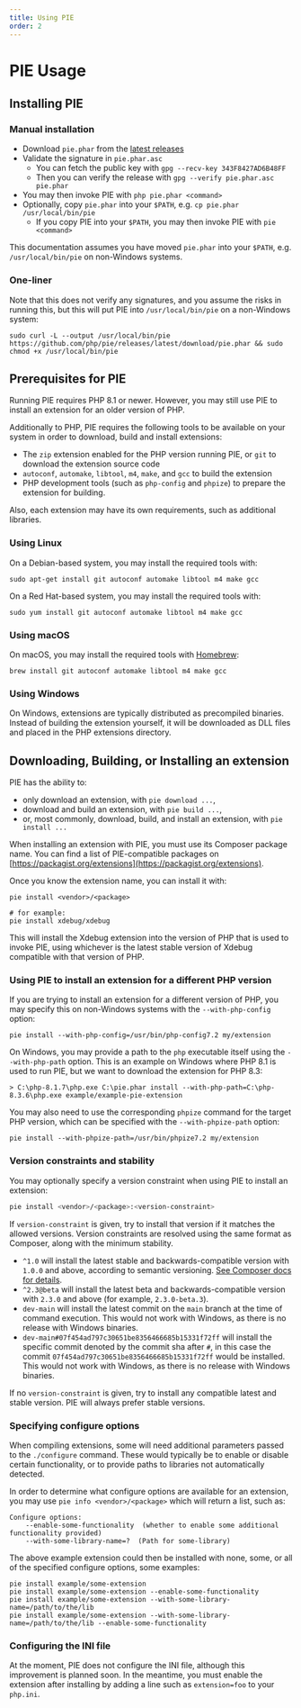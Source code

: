 ```yaml
---
title: Using PIE
order: 2
---
```

# PIE Usage

## Installing PIE

### Manual installation

- Download `pie.phar` from the [latest releases](https://github.com/php/pie/releases)
- Validate the signature in `pie.phar.asc`
  - You can fetch the public key with `gpg --recv-key 343F8427AD6B48FF`
  - Then you can verify the release with `gpg --verify pie.phar.asc pie.phar`
- You may then invoke PIE with `php pie.phar <command>`
- Optionally, copy `pie.phar` into your `$PATH`, e.g. `cp pie.phar /usr/local/bin/pie`
    - If you copy PIE into your `$PATH`, you may then invoke PIE with `pie <command>`

This documentation assumes you have moved `pie.phar` into your `$PATH`, e.g.
`/usr/local/bin/pie` on non-Windows systems.

### One-liner

Note that this does not verify any signatures, and you assume the risks in
running this, but this will put PIE into `/usr/local/bin/pie` on a non-Windows
system:

```shell
sudo curl -L --output /usr/local/bin/pie https://github.com/php/pie/releases/latest/download/pie.phar && sudo chmod +x /usr/local/bin/pie
```

## Prerequisites for PIE

Running PIE requires PHP 8.1 or newer. However, you may still use PIE to install
an extension for an older version of PHP.

Additionally to PHP, PIE requires the following tools to be available on your
system in order to download, build and install extensions:

- The `zip` extension enabled for the PHP version running PIE, or `git` to
  download the extension source code
- `autoconf`, `automake`, `libtool`, `m4`, `make`, and `gcc` to build the extension
- PHP development tools (such as `php-config` and `phpize`) to prepare the
  extension for building.

Also, each extension may have its own requirements, such as additional libraries.

### Using Linux

On a Debian-based system, you may install the required tools with:

```shell
sudo apt-get install git autoconf automake libtool m4 make gcc
```

On a Red Hat-based system, you may install the required tools with:

```shell
sudo yum install git autoconf automake libtool m4 make gcc
```

### Using macOS

On macOS, you may install the required tools with [Homebrew](https://brew.sh):

```shell
brew install git autoconf automake libtool m4 make gcc
```

### Using Windows

On Windows, extensions are typically distributed as precompiled binaries.
Instead of building the extension yourself, it will be downloaded as DLL
files and placed in the PHP extensions directory.

## Downloading, Building, or Installing an extension

PIE has the ability to:

 - only download an extension, with `pie download ...`,
 - download and build an extension, with `pie build ...`,
 - or, most commonly, download, build, and install an extension, with `pie install ...`

When installing an extension with PIE, you must use its Composer package name.
You can find a list of PIE-compatible packages on
[https://packagist.org/extensions](https://packagist.org/extensions).

Once you know the extension name, you can install it with:

```shell
pie install <vendor>/<package>

# for example:
pie install xdebug/xdebug
```

This will install the Xdebug extension into the version of PHP that is used to
invoke PIE, using whichever is the latest stable version of Xdebug compatible
with that version of PHP.

### Using PIE to install an extension for a different PHP version

If you are trying to install an extension for a different version of PHP, you
may specify this on non-Windows systems with the `--with-php-config` option:

```shell
pie install --with-php-config=/usr/bin/php-config7.2 my/extension
```

On Windows, you may provide a path to the `php` executable itself using the
`--with-php-path` option. This is an example on Windows where PHP 8.1 is used
to run PIE, but we want to download the extension for PHP 8.3:

```shell
> C:\php-8.1.7\php.exe C:\pie.phar install --with-php-path=C:\php-8.3.6\php.exe example/example-pie-extension
```

You may also need to use the corresponding `phpize` command for the target PHP
version, which can be specified with the `--with-phpize-path` option:

```shell
pie install --with-phpize-path=/usr/bin/phpize7.2 my/extension
```

### Version constraints and stability

You may optionally specify a version constraint when using PIE to install an
extension:

```bash
pie install <vendor>/<package>:<version-constraint>
```

If `version-constraint` is given, try to install that version if it matches the
allowed versions. Version constraints are resolved using the same format as
Composer, along with the minimum stability.

* `^1.0` will install the latest stable and backwards-compatible version with
  `1.0.0` and above, according to semantic versioning.
  [See Composer docs for details](https://getcomposer.org/doc/articles/versions.md#caret-version-range-).
* `^2.3@beta` will install the latest beta and backwards-compatible version
  with `2.3.0` and above (for example, `2.3.0-beta.3`).
* `dev-main` will install the latest commit on the `main` branch at the time
  of command execution. This would not work with Windows, as there is no
  release with Windows binaries.
* `dev-main#07f454ad797c30651be8356466685b15331f72ff` will install the specific
  commit denoted by the commit sha after `#`, in this case the commit
  `07f454ad797c30651be8356466685b15331f72ff` would be installed. This would
  not work with Windows, as there is no release with Windows binaries.

If no `version-constraint` is given, try to install any compatible latest and
stable version. PIE will always prefer stable versions.

### Specifying configure options

When compiling extensions, some will need additional parameters passed to the
`./configure` command. These would typically be to enable or disable certain
functionality, or to provide paths to libraries not automatically detected.

In order to determine what configure options are available for an extension,
you may use `pie info <vendor>/<package>` which will return a list, such as:

```
Configure options:
    --enable-some-functionality  (whether to enable some additional functionality provided)
    --with-some-library-name=?  (Path for some-library)
```

The above example extension could then be installed with none, some, or all of
the specified configure options, some examples:

```shell
pie install example/some-extension
pie install example/some-extension --enable-some-functionality
pie install example/some-extension --with-some-library-name=/path/to/the/lib
pie install example/some-extension --with-some-library-name=/path/to/the/lib --enable-some-functionality
```

### Configuring the INI file

At the moment, PIE does not configure the INI file, although this improvement
is planned soon. In the meantime, you must enable the extension after installing
by adding a line such as `extension=foo` to your `php.ini`.
